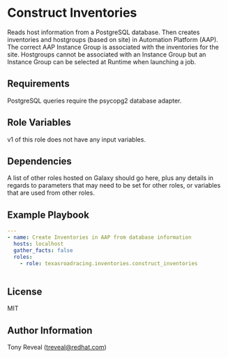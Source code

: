 Construct Inventories
=========

Reads host information from a PostgreSQL database.  Then creates inventories and hostgroups (based on site) in Automation Platform (AAP).  The correct AAP Instance Group is associated with the inventories for the site.  Hostgroups cannot be associated with an Instance Group but an Instance Group can be selected at Runtime when launching a job.

Requirements
------------

PostgreSQL queries require the psycopg2 database adapter.

Role Variables
--------------

v1 of this role does not have any input variables.

Dependencies
------------

A list of other roles hosted on Galaxy should go here, plus any details in regards to parameters that may need to be set for other roles, or variables that are used from other roles.

Example Playbook
----------------

```yaml
---
- name: Create Inventories in AAP from database information
  hosts: localhost
  gather_facts: false
  roles:
    - role: texasroadracing.inventories.construct_inventories
  
```

License
-------

MIT

Author Information
------------------

Tony Reveal (treveal@redhat.com)
